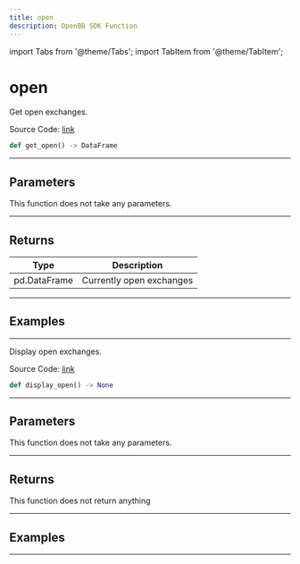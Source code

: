 ```yaml
---
title: open
description: OpenBB SDK Function
---
```


import Tabs from '@theme/Tabs';
import TabItem from '@theme/TabItem';

# open

<Tabs>
<TabItem value="model" label="Model" default>

Get open exchanges.

Source Code: [link](https://github.com/OpenBB-finance/OpenBBTerminal/tree/main/openbb_terminal/stocks/tradinghours/bursa_model.py#L54)

```python
def get_open() -> DataFrame
```
---

## Parameters

This function does not take any parameters.

---

## Returns

| Type | Description |
| ---- | ----------- |
| pd.DataFrame | Currently open exchanges |

---

## Examples

---



</TabItem>
<TabItem value="view" label="View">

Display open exchanges.

Source Code: [link](https://github.com/OpenBB-finance/OpenBBTerminal/tree/main/openbb_terminal/stocks/tradinghours/bursa_view.py#L44)

```python
def display_open() -> None
```
---

## Parameters

This function does not take any parameters.

---

## Returns

This function does not return anything

---

## Examples

---



</TabItem>
</Tabs>